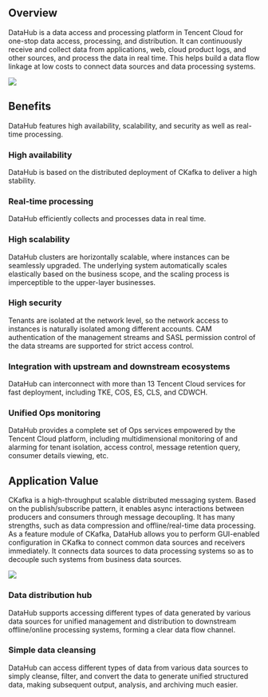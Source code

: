## Overview

DataHub is a data access and processing platform in Tencent Cloud for one-stop data access, processing, and distribution. It can continuously receive and collect data from applications, web, cloud product logs, and other sources, and process the data in real time. This helps build a data flow linkage at low costs to connect data sources and data processing systems.

![](https://qcloudimg.tencent-cloud.cn/raw/3437622997ffa0c441889ae3602cfc1a.png)

## Benefits

DataHub features high availability, scalability, and security as well as real-time processing.

### High availability

DataHub is based on the distributed deployment of CKafka to deliver a high stability.

### Real-time processing

DataHub efficiently collects and processes data in real time.

### High scalability

DataHub clusters are horizontally scalable, where instances can be seamlessly upgraded. The underlying system automatically scales elastically based on the business scope, and the scaling process is imperceptible to the upper-layer businesses.

### High security

Tenants are isolated at the network level, so the network access to instances is naturally isolated among different accounts. CAM authentication of the management streams and SASL permission control of the data streams are supported for strict access control.

### Integration with upstream and downstream ecosystems

DataHub can interconnect with more than 13 Tencent Cloud services for fast deployment, including TKE, COS, ES, CLS, and CDWCH.      

### Unified Ops monitoring

DataHub provides a complete set of Ops services empowered by the Tencent Cloud platform, including multidimensional monitoring of and alarming for tenant isolation, access control, message retention query, consumer details viewing, etc.



## Application Value

CKafka is a high-throughput scalable distributed messaging system. Based on the publish/subscribe pattern, it enables async interactions between producers and consumers through message decoupling. It has many strengths, such as data compression and offline/real-time data processing.
As a feature module of CKafka, DataHub allows you to perform GUI-enabled configuration in CKafka to connect common data sources and receivers immediately. It connects data sources to data processing systems so as to decouple such systems from business data sources.

![](https://qcloudimg.tencent-cloud.cn/raw/8b896407d65d7c53143b72b69c45686a.png)

### Data distribution hub

DataHub supports accessing different types of data generated by various data sources for unified management and distribution to downstream offline/online processing systems, forming a clear data flow channel.

### Simple data cleansing

DataHub can access different types of data from various data sources to simply cleanse, filter, and convert the data to generate unified structured data, making subsequent output, analysis, and archiving much easier.
